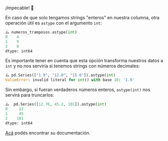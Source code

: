 ¡Impecable! 👏

En caso de que solo tengamos strings "enteros" en nuestra columna, otra operación útil es `astype` con el argumento `int`:

```python
ム numeros_tramposos.astype(int)
0    4
1    9
2    8
dtype: int64
```

Es importante tener en cuenta que esta opción transforma nuestros datos a `int` y no nos serviría si tenemos strings con números decimales: 

```python
ム pd.Series(["1.9", "12.0", "15.6"]).astype(int)
ValueError: invalid literal for int() with base 10: '1.9'
```

Sin embargo, si fueran verdaderos números enteros, `astype(int)` nos servirá para truncarlos:

```python
ム  pd.Series([12.76, 45.2, 101]).astype(int)
0     12
1     45
2    101
dtype: int64
```

[Acá](https://pandas.pydata.org/docs/reference/api/pandas.DataFrame.astype.html) podés encontrar su documentación.
